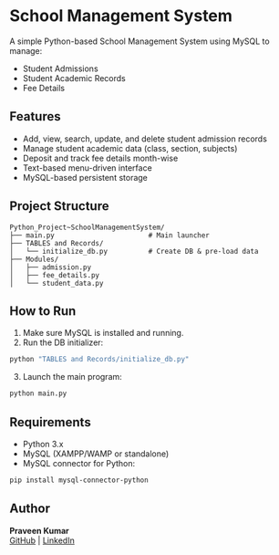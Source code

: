 # School Management System

A simple Python-based School Management System using MySQL to manage:
- Student Admissions
- Student Academic Records
- Fee Details

## Features

- Add, view, search, update, and delete student admission records
- Manage student academic data (class, section, subjects)
- Deposit and track fee details month-wise
- Text-based menu-driven interface
- MySQL-based persistent storage

## Project Structure

```
Python_Project~SchoolManagementSystem/
├── main.py                       # Main launcher
├── TABLES and Records/
│   └── initialize_db.py          # Create DB & pre-load data
├── Modules/
│   ├── admission.py
│   ├── fee_details.py
│   └── student_data.py
```

## How to Run

1. Make sure MySQL is installed and running.
2. Run the DB initializer:

```bash
python "TABLES and Records/initialize_db.py"
```

3. Launch the main program:

```bash
python main.py
```

## Requirements

- Python 3.x
- MySQL (XAMPP/WAMP or standalone)
- MySQL connector for Python:

```bash
pip install mysql-connector-python
```

## Author

**Praveen Kumar**  
[GitHub](https://github.com/pkrcode) | [LinkedIn](https://linkedin.com/in/praveenk-dev)
